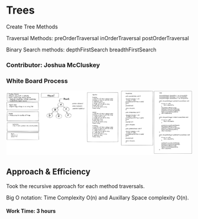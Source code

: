 # Trees

Create Tree Methods

Traversal Methods:
preOrderTraversal
inOrderTraversal
postOrderTraversal

Binary Search methods:
depthFirstSearch
breadthFirstSearch

### Contributor: Joshua McCluskey

### White Board Process

![Whiteboard brackets](img/trees.png)

## Approach & Efficiency

Took the recursive approach for each method traversals. 

Big O notation: Time Complexity O(n) and Auxillary Space complexity O(n).


#### Work Time: 3 hours